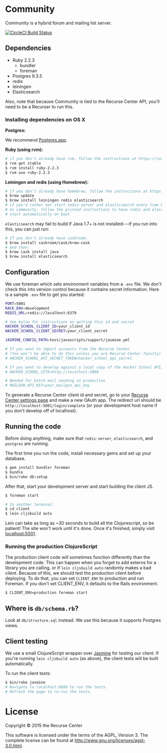 # Community

Community is a hybrid forum and mailing list server.

[![CircleCI Build Status](https://circleci.com/gh/recursecenter/community.png?circle-token=b21bc07728805b01ea238d0585f7de34dd3b23c3)](https://circleci.com/gh/recursecenter/community)

## Dependencies

- Ruby 2.2.3
  - bundler
  - foreman
- Postgres 9.3.5
- redis
- leiningen
- Elasticsearch

Also, note that because Community is tied to the Recurse Center API, you'll need to be a Recurser to run this.

### Installing dependencies on OS X

**Postgres:**

We recommend [Postgres.app](http://postgresapp.com/).

**Ruby (using rvm):**

```sh
# if you don't already have rvm, follow the instructions at https://rvm.io
$ rvm get stable
$ rvm install ruby-2.2.3
$ rvm use ruby-2.2.3
```

**Leiningen and redis (using Homebrew):**

```sh
# if you don't already have homebrew, follow the instructions at https://brew.sh
$ brew update
$ brew install leiningen redis elasticsearch
# if you'd rather not start redis-server and elasticsearch every time before hacking
# on community, follow the printed instructions to have redis and elasticsearch
# start automatically on boot
```

`elasticsearch` may fail to build if Java 1.7+ is not installed---if you run into this, you can just run:

```sh
# If you don't already have caskroom:
$ brew install caskroom/cask/brew-cask
# And then:
$ brew cask install java
$ brew install elasticsearch
```

## Configuration

We use foreman which sets environment variables from a `.env` file. We don't
check this into version control because it contains secret information. Here is
a sample `.env` file to get you started:

```sh
PORT=5001
RACK_ENV=development
REDIS_URL=redis://localhost:6379

# See below for instructions on getting this id and secret
HACKER_SCHOOL_CLIENT_ID=your_client_id
HACKER_SCHOOL_CLIENT_SECRET=your_client_secret

JASMINE_CONFIG_PATH=test/javascripts/support/jasmine.yml

# If you want to import accounts from the Recurse Center
# (You won't be able to do this unless you are Recurse Center faculty)
# HACKER_SCHOOL_API_SECRET_TOKEN=hacker_school_api_secret

# If you want to develop against a local copy of the Hacker School API, add:
# HACKER_SCHOOL_SITE=http://localhost:5000

# Needed for batch mail sending in production
# MAILGUN_API_KEY=your_mailgun_api_key
```

To generate a Recurse Center client id and secret, go to your [Recurse Center settings page](https://www.recurse.com/settings) and make a new OAuth app. The redirect url should be `http://localhost:5001/login/complete` (or your development host name if you don't develop off of localhost).

## Running the code

Before doing anything, make sure that `redis-server`, `elasticsearch`, and `postgres` are running.

The first time you run the code, install necessary gems and set up your database.

```sh
$ gem install bundler foreman
$ bundle
$ bin/rake db:setup
```

After that, start your development server and start building the client JS.

```sh
$ foreman start

# In another terminal:
$ cd client
$ lein cljsbuild auto
```

Lein can take as long as ~30 seconds to build all the Clojurescript, so be patient! The site won't work until it's done. Once it's finished, simply visit [localhost:5001](http://localhost:5001/).

### Running the production ClojureScript

The production client code will sometimes function differently than the development code. This can happen when you forget to add externs for a library you are calling, or if `lein cljsbuild auto` randomly makes a bad client. Because of this, we should test the production client before deploying. To do that, you can set `CLIENT_ENV` to production and run Foreman. If you don't set CLIENT_ENV, it defaults to the Rails environment.

```sh
$ CLIENT_ENV=production foreman start
```

## Where is `db/schema.rb`?

Look at `db/structure.sql` instead. We use this because it supports Postgres views.

## Client testing

We use a small ClojureScript wrapper over [Jasmine](http://jasmine.github.io/2.0/introduction.html) for testing our client. If you're running `lein cljsbuild auto` (as above), the client tests will be built automatically.

To run the client tests:

```sh
$ bin/rake jasmine
# Navigate to localhost:8888 to run the tests.
# Refresh the page to re-run the tests.
```

# License

Copyright © 2015 the Recurse Center

This software is licensed under the terms of the AGPL, Version 3. The complete license can be found at http://www.gnu.org/licenses/agpl-3.0.html.
